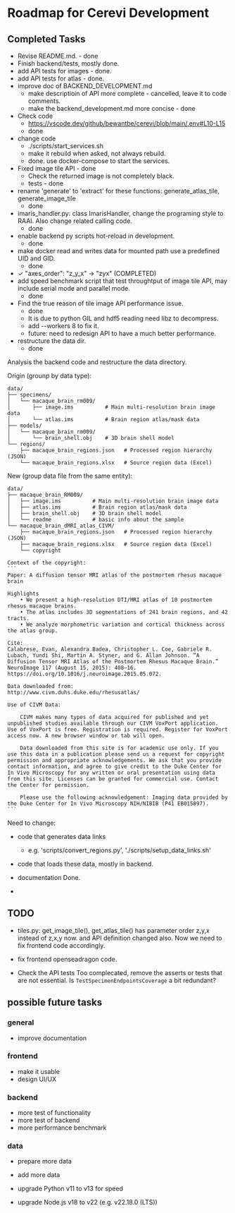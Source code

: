 # Roadmap for Cerevi Development

## Completed Tasks

* Revise README.md. - done
* Finish backend/tests, mostly done.
* add API tests for images - done.
* add API tests for atlas - done.
* improve doc of BACKEND_DEVELOPMENT.md
  - make descriptioin of API more complete - cancelled, leave it to code comments.
  - make the backend_development.md more concise - done
* Check code
  - https://vscode.dev/github/bewantbe/cerevi/blob/main/.env#L10-L15
  - done
* change code
  - ./scripts/start_services.sh
  - make it rebuild when asked, not always rebuild.
  - done. use docker-compose to start the services.
* Fixed image tile API - done
  - Check the returned image is not completely black.
  - tests - done
* rename 'generate' to 'extract' for these functions:
  generate_atlas_tile, generate_image_tile
  - done
* imaris_handler.py: class ImarisHandler, change the programing style to RAAI. Also change related calling code.
  - done
* enable backend py scripts hot-reload in development.
  - done
* make docker read and writes data for mounted path use a predefined UID and GID.
  - done
* ✓ "axes_order": "z_y_x" -> "zyx" (COMPLETED)
* add speed benchmark script that test throughtput of image tile API, may include serial mode and parallel mode.
  - done
* Find the true reason of tile image API performance issue.
  - done
  - It is due to python GIL and hdf5 reading need libz to decompress.
  - add --workers 8 to fix it.
  - future: need to redesign API to have a much better performance.
* restructure the data dir.
  - done

Analysis the backend code and restructure the data directory.

Origin (grounp by data type):

    data/
    ├── specimens/
    │   └── macaque_brain_rm009/
    │       ├── image.ims          # Main multi-resolution brain image data
    │       └── atlas.ims          # Brain region atlas/mask data
    ├── models/
    │   └── macaque_brain_rm009/
    │       └── brain_shell.obj    # 3D brain shell model
    └── regions/
        ├── macaque_brain_regions.json   # Processed region hierarchy (JSON)
        └── macaque_brain_regions.xlsx   # Source region data (Excel)

New (group data file from the same entity):

    data/
    ├── macaque_brain_RM009/
    │   ├── image.ims          # Main multi-resolution brain image data
    │   ├── atlas.ims          # Brain region atlas/mask data
    │   ├── brain_shell.obj    # 3D brain shell model
    │   └── readme             # basic info about the sample
    └── macaque_brain_dMRI_atlas_CIVM/
        ├── macaque_brain_regions.json   # Processed region hierarchy (JSON)
        ├── macaque_brain_regions.xlsx   # Source region data (Excel)
        └── copyright
    
    Context of the copyright:
    ```
    Paper: A diffusion tensor MRI atlas of the postmortem rhesus macaque brain

    Highlights
        • We present a high-resolution DTI/MRI atlas of 10 postmortem rhesus macaque brains.
        • The atlas includes 3D segmentations of 241 brain regions, and 42 tracts.
        • We analyze morphometric variation and cortical thickness across the atlas group.

    Cite:
    Calabrese, Evan, Alexandra Badea, Christopher L. Coe, Gabriele R. Lubach, Yundi Shi, Martin A. Styner, and G. Allan Johnson. “A Diffusion Tensor MRI Atlas of the Postmortem Rhesus Macaque Brain.” NeuroImage 117 (August 15, 2015): 408–16. https://doi.org/10.1016/j.neuroimage.2015.05.072.

    Data downloaded from:
    http://www.civm.duhs.duke.edu/rhesusatlas/

    Use of CIVM Data:

        CIVM makes many types of data acquired for published and yet unpublished studies available through our CIVM VoxPort application. Use of VoxPort is free. Registration is required. Register for VoxPort access now. A new browser window or tab will open.

        Data downloaded from this site is for academic use only. If you use this data in a publication please send us a request for copyright permission and appropriate acknowledgements. We ask that you provide contact information, and agree to give credit to the Duke Center for In Vivo Microscopy for any written or oral presentation using data from this site. Licenses can be granted for commercial use. Contact the Center for permission.

        Please use the following acknowledgement: Imaging data provided by the Duke Center for In Vivo Microscopy NIH/NIBIB (P41 EB015897).
    ```


Need to change:
  * code that generates data links
    - e.g. 'scripts/convert_regions.py', './scripts/setup_data_links.sh'
  * code that loads these data, mostly in backend.
  * documentation
Done.

* 


## TODO

* tiles.py: get_image_tile(), get_atlas_tile() has parameter order z,y,x instead of z,x,y now. and API definition changed also. Now we need to fix frontend code accordingly.

* fix frontend openseadragon code.

* Check the API tests
    Too complecated, remove the asserts or tests that are not essential.
    Is `TestSpecimenEndpointsCoverage` a bit redundant?

## possible future tasks

### general
* improve documentation

### frontend
* make it usable
* design UI/UX

### backend
* more test of functionality
* more test of backend
* more performance benchmark

### data
* prepare more data
* add more data

* upgrade Python v11 to v13 for speed
* upgrade Node.js v18 to v22 (e.g. v22.18.0 (LTS))
